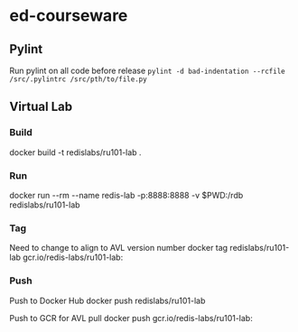 # ed-courseware

## Pylint
Run pylint on all code before release
```pylint -d bad-indentation --rcfile /src/.pylintrc /src/pth/to/file.py```

## Virtual Lab

### Build
docker build -t redislabs/ru101-lab .

### Run
docker run --rm --name redis-lab -p:8888:8888 -v $PWD:/rdb redislabs/ru101-lab

### Tag
Need to change <version> to align to AVL version number
docker tag redislabs/ru101-lab gcr.io/redis-labs/ru101-lab:<version>

### Push
Push to Docker Hub
docker push redislabs/ru101-lab

Push to GCR for AVL pull
docker push gcr.io/redis-labs/ru101-lab:<version>
